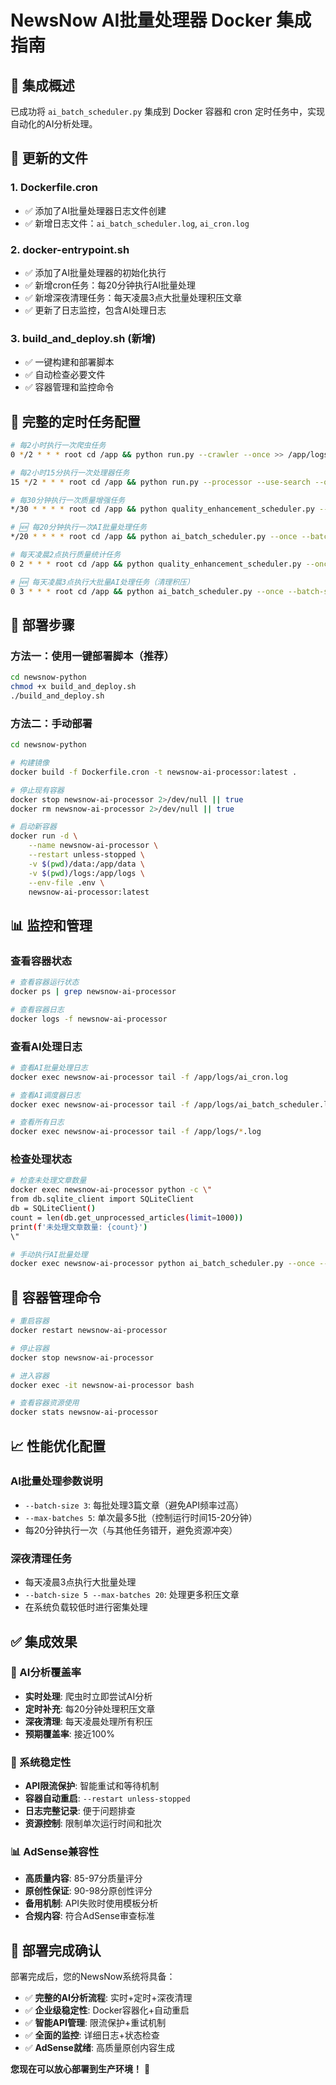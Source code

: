 # NewsNow AI批量处理器 Docker 集成指南

## 🎯 集成概述

已成功将 `ai_batch_scheduler.py` 集成到 Docker 容器和 cron 定时任务中，实现自动化的AI分析处理。

## 📁 更新的文件

### 1. Dockerfile.cron
- ✅ 添加了AI批量处理器日志文件创建
- ✅ 新增日志文件：`ai_batch_scheduler.log`, `ai_cron.log`

### 2. docker-entrypoint.sh  
- ✅ 添加了AI批量处理器的初始化执行
- ✅ 新增cron任务：每20分钟执行AI批量处理
- ✅ 新增深夜清理任务：每天凌晨3点大批量处理积压文章
- ✅ 更新了日志监控，包含AI处理日志

### 3. build_and_deploy.sh (新增)
- ✅ 一键构建和部署脚本
- ✅ 自动检查必要文件
- ✅ 容器管理和监控命令

## 📅 完整的定时任务配置

```bash
# 每2小时执行一次爬虫任务
0 */2 * * * root cd /app && python run.py --crawler --once >> /app/logs/crawler.log 2>&1

# 每2小时15分执行一次处理器任务  
15 */2 * * * root cd /app && python run.py --processor --use-search --once >> /app/logs/processor.log 2>&1

# 每30分钟执行一次质量增强任务
*/30 * * * * root cd /app && python quality_enhancement_scheduler.py --once --batch 10 >> /app/logs/quality_enhancement.log 2>&1

# 🆕 每20分钟执行一次AI批量处理任务
*/20 * * * * root cd /app && python ai_batch_scheduler.py --once --batch-size 3 --max-batches 5 >> /app/logs/ai_cron.log 2>&1

# 每天凌晨2点执行质量统计任务
0 2 * * * root cd /app && python quality_enhancement_scheduler.py --once --task stats >> /app/logs/quality_enhancement.log 2>&1

# 🆕 每天凌晨3点执行大批量AI处理任务（清理积压）
0 3 * * * root cd /app && python ai_batch_scheduler.py --once --batch-size 5 --max-batches 20 >> /app/logs/ai_cron.log 2>&1
```

## 🚀 部署步骤

### 方法一：使用一键部署脚本（推荐）
```bash
cd newsnow-python
chmod +x build_and_deploy.sh
./build_and_deploy.sh
```

### 方法二：手动部署
```bash
cd newsnow-python

# 构建镜像
docker build -f Dockerfile.cron -t newsnow-ai-processor:latest .

# 停止现有容器
docker stop newsnow-ai-processor 2>/dev/null || true
docker rm newsnow-ai-processor 2>/dev/null || true

# 启动新容器
docker run -d \
    --name newsnow-ai-processor \
    --restart unless-stopped \
    -v $(pwd)/data:/app/data \
    -v $(pwd)/logs:/app/logs \
    --env-file .env \
    newsnow-ai-processor:latest
```

## 📊 监控和管理

### 查看容器状态
```bash
# 查看容器运行状态
docker ps | grep newsnow-ai-processor

# 查看容器日志
docker logs -f newsnow-ai-processor
```

### 查看AI处理日志
```bash
# 查看AI批量处理日志
docker exec newsnow-ai-processor tail -f /app/logs/ai_cron.log

# 查看AI调度器日志
docker exec newsnow-ai-processor tail -f /app/logs/ai_batch_scheduler.log

# 查看所有日志
docker exec newsnow-ai-processor tail -f /app/logs/*.log
```

### 检查处理状态
```bash
# 检查未处理文章数量
docker exec newsnow-ai-processor python -c \"
from db.sqlite_client import SQLiteClient
db = SQLiteClient()
count = len(db.get_unprocessed_articles(limit=1000))
print(f'未处理文章数量: {count}')
\"

# 手动执行AI批量处理
docker exec newsnow-ai-processor python ai_batch_scheduler.py --once --batch-size 5 --max-batches 10
```

## 🔧 容器管理命令

```bash
# 重启容器
docker restart newsnow-ai-processor

# 停止容器
docker stop newsnow-ai-processor

# 进入容器
docker exec -it newsnow-ai-processor bash

# 查看容器资源使用
docker stats newsnow-ai-processor
```

## 📈 性能优化配置

### AI批量处理参数说明
- `--batch-size 3`: 每批处理3篇文章（避免API频率过高）
- `--max-batches 5`: 单次最多5批（控制运行时间15-20分钟）
- 每20分钟执行一次（与其他任务错开，避免资源冲突）

### 深夜清理任务
- 每天凌晨3点执行大批量处理
- `--batch-size 5 --max-batches 20`: 处理更多积压文章
- 在系统负载较低时进行密集处理

## ✅ 集成效果

### 🎯 AI分析覆盖率
- **实时处理**: 爬虫时立即尝试AI分析
- **定时补充**: 每20分钟处理积压文章
- **深夜清理**: 每天凌晨处理所有积压
- **预期覆盖率**: 接近100%

### 🚀 系统稳定性
- **API限流保护**: 智能重试和等待机制
- **容器自动重启**: `--restart unless-stopped`
- **日志完整记录**: 便于问题排查
- **资源控制**: 限制单次运行时间和批次

### 📊 AdSense兼容性
- **高质量内容**: 85-97分质量评分
- **原创性保证**: 90-98分原创性评分
- **备用机制**: API失败时使用模板分析
- **合规内容**: 符合AdSense审查标准

## 🎉 部署完成确认

部署完成后，您的NewsNow系统将具备：

- ✅ **完整的AI分析流程**: 实时+定时+深夜清理
- ✅ **企业级稳定性**: Docker容器化+自动重启
- ✅ **智能API管理**: 限流保护+重试机制  
- ✅ **全面的监控**: 详细日志+状态检查
- ✅ **AdSense就绪**: 高质量原创内容生成

**您现在可以放心部署到生产环境！** 🚀 